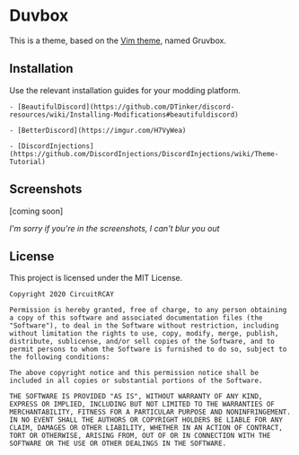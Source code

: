 # Duvbox
This is a theme, based on the [Vim theme](https://github.com/morhetz/gruvbox), named Gruvbox.

## Installation
Use the relevant installation guides for your modding platform.

    - [BeautifulDiscord](https://github.com/DTinker/discord-resources/wiki/Installing-Modifications#beautifuldiscord)
    
    - [BetterDiscord](https://imgur.com/H7VyWea)
    
    - [DiscordInjections](https://github.com/DiscordInjections/DiscordInjections/wiki/Theme-Tutorial)

## Screenshots
[coming soon]

*I'm sorry if you're in the screenshots, I can't blur you out*

## License
This project is licensed under the MIT License.
```
Copyright 2020 CircuitRCAY

Permission is hereby granted, free of charge, to any person obtaining a copy of this software and associated documentation files (the "Software"), to deal in the Software without restriction, including without limitation the rights to use, copy, modify, merge, publish, distribute, sublicense, and/or sell copies of the Software, and to permit persons to whom the Software is furnished to do so, subject to the following conditions:

The above copyright notice and this permission notice shall be included in all copies or substantial portions of the Software.

THE SOFTWARE IS PROVIDED "AS IS", WITHOUT WARRANTY OF ANY KIND, EXPRESS OR IMPLIED, INCLUDING BUT NOT LIMITED TO THE WARRANTIES OF MERCHANTABILITY, FITNESS FOR A PARTICULAR PURPOSE AND NONINFRINGEMENT. IN NO EVENT SHALL THE AUTHORS OR COPYRIGHT HOLDERS BE LIABLE FOR ANY CLAIM, DAMAGES OR OTHER LIABILITY, WHETHER IN AN ACTION OF CONTRACT, TORT OR OTHERWISE, ARISING FROM, OUT OF OR IN CONNECTION WITH THE SOFTWARE OR THE USE OR OTHER DEALINGS IN THE SOFTWARE.
```
